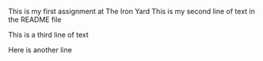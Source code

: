 This is my first assignment at The Iron Yard
This is my second line of text in the README file

 This is a third line of text

Here is another line
